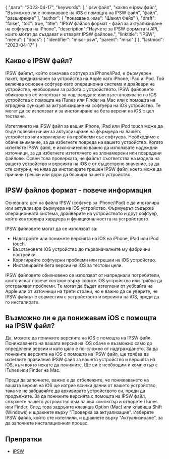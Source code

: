 {
"дата": "2023-04-17",
  "keywords": [
"ipsw файл",
"какво е ipsw файл",
"Възможно ли е понижаване на iOS с помощта на IPSW файл",
"файл",
"разширение"
],
  "author": {
"показвано_име": "Шакил Фейз"
},
"draft": "false",
"toc": true,
"title": "IPSW файлов формат - файл за актуализиране на софтуера на iPhone",
  "description":"Научете за IPSW формата и API, които могат да създават и отварят IPSW файлове.",
  "linktitle": "IPSW",
  "menu": {
    "docs": {
      "identifier": "misc-ipsw",
      "parent": "misc"
}
},
"lastmod": "2023-04-17"
}

## Какво е IPSW файл?

IPSW файлът, който означава софтуер за iPhone/iPad, е фърмуерен пакет, предназначен за устройства на Apple като iPhone, iPad и iPod. Той включва основен софтуер като операционна система и драйвери на устройства, необходими за работа с устройството. IPSW файловете обикновено се използват за надграждане или възстановяване на iOS устройства с помощта на iTunes или Finder на Mac или с помощта на вградена функция за актуализиране на софтуера на iOS устройство. Те могат да се използват и за инсталиране на бета версии на iOS с цел тестване.

Изтеглянето на IPSW файл за вашия iPhone, iPad или iPod touch може да бъде полезен начин за актуализиране на фърмуера на вашето устройство или коригиране на проблеми със софтуера. Необходимо е обаче внимание, за да избегнете повреда на вашето устройство. Когато изтегляте IPSW файл, е изключително важно да използвате надеждни източници, за да избегнете изтеглянето на злонамерени или повредени файлове. Освен това проверката, че файлът съответства на модела на вашето устройство и версията на iOS е от съществено значение, за да сте сигурни, че няма да инсталирате грешен IPSW файл, което може да причини грешки или дори да блокира вашето устройство.

## IPSW файлов формат - повече информация
Основната цел на файла IPSW (софтуер за iPhone/iPad) е да инсталира или актуализира фърмуера на iOS устройство. Фърмуерът съдържа операционната система, драйверите на устройството и друг софтуер, който контролира хардуера и функционалността на устройството.

IPSW файловете могат да се използват за:

- Надстройте или понижете версията на iOS на iPhone, iPad или iPod touch.
- Възстановете iOS устройство до първоначалните му фабрични настройки.
- Коригирайте софтуерни проблеми или грешки на iOS устройство.
- Инсталирайте бета версии на iOS за тестови цели.

IPSW файловете обикновено се използват от напреднали потребители, които искат повече контрол върху своите iOS устройства или трябва да отстраняват проблеми. Те могат да бъдат изтеглени от уебсайта на Apple или от източници на трети страни, но е важно да се уверите, че IPSW файлът е съвместим с устройството и версията на iOS, преди да го инсталирате.

## Възможно ли е да понижавам iOS с помощта на IPSW файл?

Да, можете да понижите версията на iOS с помощта на IPSW файл. Понижаването на вашата версия на iOS обаче е възможно само до определени версии и като цяло е по-сложно от надграждането. За да понижите версията на iOS с помощта на IPSW файл, ще трябва да изтеглите правилния IPSW файл за вашето устройство и версията на iOS, към която искате да понижите. Ще ви е необходим и компютър с iTunes или Finder на Mac.

Преди да започнете, важно е да отбележите, че понижаването на вашата версия на iOS ще изтрие всички данни от вашето устройство, така че не забравяйте да архивирате устройството си, преди да продължите. За да понижите версията с помощта на IPSW файл, свържете вашето устройство към вашия компютър и отворете iTunes или Finder. След това задръжте клавиша Option (Mac) или клавиша Shift (Windows) и щракнете върху "Проверка за актуализация". Изберете IPSW файла, който сте изтеглили, и щракнете върху "Актуализиране", за да започнете инсталационния процес.

## Препратки
* [IPSW](https://en.wikipedia.org/wiki/IPSW)

